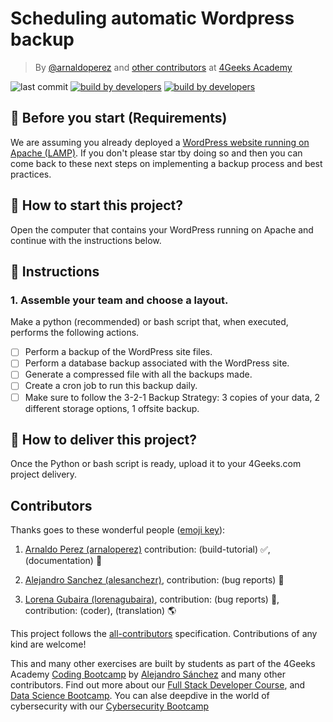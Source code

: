 <!-- hide -->
# Scheduling automatic Wordpress backup

> By [@arnaldoperez](https://github.com/arnaldoperez) and [other contributors](https://github.com/4GeeksAcademy/scheduling-automatic-wordpress-backup/graphs/contributors) at [4Geeks Academy](https://4geeksacademy.co/)

![last commit](https://img.shields.io/github/last-commit/4geeksacademy/scheduling-automatic-wordpress-backup)
[![build by developers](https://img.shields.io/badge/build_by-Developers-blue)](https://4geeks.com)
[![build by developers](https://img.shields.io/twitter/follow/4geeksacademy?style=social&logo=twitter)](https://twitter.com/4geeksacademy)

<!-- endhide -->


## 🛑 Before you start (Requirements)

We are assuming you already deployed a [WordPress website running on Apache (LAMP)](https://4geeks.com/interactive-exercise/deploying-wordpress-site-debian). If you don't please star tby doing so and then you can come back to these next steps on implementing a backup process and best practices.
  
## 🌱 How to start this project?

Open the computer that contains your WordPress running on Apache and continue with the instructions below.

## 📝 Instructions

### 1. Assemble your team and choose a layout.

Make a python (recommended) or bash script that, when executed, performs the following actions.

- [ ] Perform a backup of the WordPress site files.
- [ ] Perform a database backup associated with the WordPress site.
- [ ] Generate a compressed file with all the backups made.
- [ ] Create a cron job to run this backup daily.
- [ ] Make sure to follow the 3-2-1 Backup Strategy: 3 copies of your data, 2 different storage options, 1 offsite backup.

## 🚛 How to deliver this project?

Once the Python or bash script is ready, upload it to your 4Geeks.com project delivery.

<!-- hide -->
## Contributors

Thanks goes to these wonderful people ([emoji key](https://github.com/kentcdodds/all-contributors#emoji-key)):

1. [Arnaldo Perez (arnaloperez)](https://github.com/arnaloperez) contribution: (build-tutorial) ✅, (documentation) 📖
  
2. [Alejandro Sanchez (alesanchezr)](https://github.com/alesanchezr),  contribution: (bug reports) 🐛

3. [Lorena Gubaira (lorenagubaira)](https://github.com/lorenagubaira), contribution: (bug reports) 🐛, contribution: (coder), (translation) 🌎

This project follows the [all-contributors](https://github.com/kentcdodds/all-contributors) specification. Contributions of any kind are welcome!

This and many other exercises are built by students as part of the 4Geeks Academy [Coding Bootcamp](https://4geeksacademy.com/us/coding-bootcamp) by [Alejandro Sánchez](https://twitter.com/alesanchezr) and many other contributors. Find out more about our [Full Stack Developer Course](https://4geeksacademy.com/us/coding-bootcamps/part-time-full-stack-developer), and  [Data Science Bootcamp](https://4geeksacademy.com/us/coding-bootcamps/datascience-machine-learning). You can alse deepdive in the world of cybersecurity with our [Cybersecurity Bootcamp](https://4geeksacademy.com/us/coding-bootcamps/cybersecurity)
<!-- endhide -->
